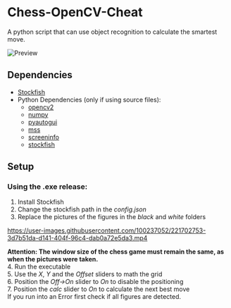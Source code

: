 # Chess-OpenCV-Cheat
A python script that can use object recognition to calculate the smartest move.

![Preview](https://user-images.githubusercontent.com/100237052/221702814-32e00b02-61c0-42a6-b2c7-94e6827aa89d.png)

## Dependencies
- [Stockfish](https://stockfishchess.org/download/)
- Python Dependencies (only if using source files):
  - [opencv2](https://pypi.org/project/opencv-python/)
  - [numpy](https://pypi.org/project/numpy/)
  - [pyautogui](https://pypi.org/project/PyAutoGUI/)
  - [mss](https://pypi.org/project/mss/)
  - [screeninfo](https://pypi.org/project/screeninfo/)
  - [stockfish](https://pypi.org/project/stockfish/)

## Setup
### Using the .exe release:
   1. Install Stockfish<br>
   2. Change the stockfish path in the *config.json*<br>
   3. Replace the pictures of the figures in the *black* and *white* folders<br>
   
   https://user-images.githubusercontent.com/100237052/221702753-3d7b51da-d141-404f-96c4-dab0a72e5da3.mp4
   
   __Attention: The window size of the chess game must remain the same, as when the pictures were taken.__<br>
   4. Run the executable<br>
   5. Use the *X*, *Y* and the *Offset* sliders to math the grid<br>
   6. Position the *Off->On* slider to *On* to disable the positioning<br>
   7. Position the *calc* slider to *On* to calculate the next best move<br>
      If you run into an Error first check if all figures are detected.
